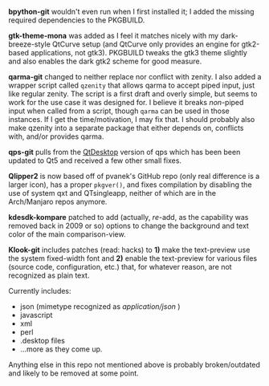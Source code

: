 **bpython-git** wouldn't even run when I first installed it; I added the missing required dependencies to the PKGBUILD.

**gtk-theme-mona** was added as I feel it matches nicely with my dark-breeze-style QtCurve setup (and QtCurve only provides an engine for gtk2-based applications, not gtk3). PKGBUILD tweaks the gtk3 theme slightly and also enables the dark gtk2 scheme for good measure.

**qarma-git** changed to neither replace nor conflict with zenity. I also added a wrapper script called `qzenity` that allows qarma to accept piped input, just like regular zenity. The script is a first draft and overly simple, but seems to work for the use case it was designed for. I believe it breaks _non_-piped input when called from a script, though `qarma` can be used in those instances. If I get the time/motivation, I may fix that. I should probably also make qzenity into a separate package that either depends on, conflicts with, and/or provides qarma.

**qps-git** pulls from the [QtDesktop][1] version of qps which has been been updated to Qt5 and received a few other small fixes.

**Qlipper2** is now based off of pvanek's GitHub repo (only real difference is a larger icon), has a proper `pkgver()`, and fixes compilation by disabling the use of system qxt and QTsingleapp, neither of which are in the Arch/Manjaro repos anymore.

**kdesdk-kompare** patched to add (actually, _re_-add, as the capability was removed back in 2009 or so) options to change the background and text color of the main comparison-view.

**Klook-git** includes patches (read: hacks) to **1)** make the text-preview use the system fixed-width font and **2)** enable the text-preview for various files (source code, configuration, etc.) that, for whatever reason, are not recognized as plain text.

  Currently includes:
  - json (mimetype recognized as *application/json* )
  - javascript
  - xml
  - perl
  - .desktop files
  - ...more as they come up.

Anything else in this repo not mentioned above is probably broken/outdated and likely to be removed at some point.

[1]: https://github.com/QtDesktop/qps
